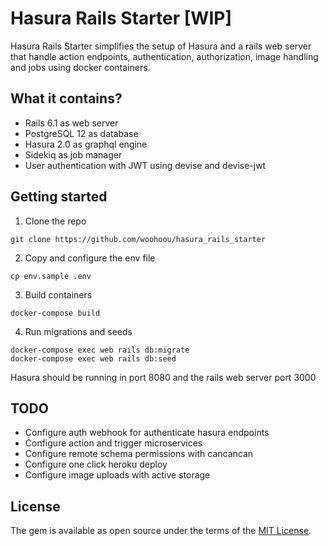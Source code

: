 # Hasura Rails Starter [WIP]

Hasura Rails Starter simplifies the setup of Hasura and a rails web server that handle action endpoints, authentication, authorization, image handling and jobs using docker containers.

## What it contains?

- Rails 6.1 as web server
- PostgreSQL 12 as database
- Hasura 2.0 as graphql engine
- Sidekiq as job manager
- User authentication with JWT using devise and devise-jwt

## Getting started

1. Clone the repo

```
git clone https://github.com/woohoou/hasura_rails_starter
```

2. Copy and configure the env file

```
cp env.sample .env
```

3. Build containers

```
docker-compose build
```

4. Run migrations and seeds

```
docker-compose exec web rails db:migrate
docker-compose exec web rails db:seed
```

Hasura should be running in port 8080 and the rails web server port 3000

## TODO

- Configure auth webhook for authenticate hasura endpoints
- Configure action and trigger microservices
- Configure remote schema permissions with cancancan
- Configure one click heroku deploy
- Configure image uploads with active storage

## License

The gem is available as open source under the terms of the [MIT License](https://opensource.org/licenses/MIT).

